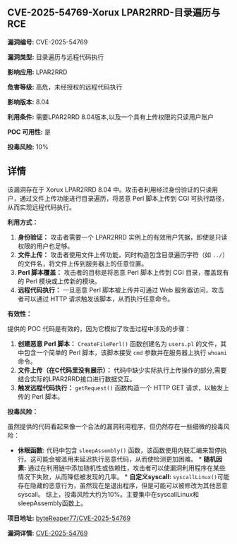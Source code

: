 ## CVE-2025-54769-Xorux LPAR2RRD-目录遍历与RCE

**漏洞编号:** CVE-2025-54769

**漏洞类型:** 目录遍历与远程代码执行

**影响应用:** LPAR2RRD

**危害等级:** 高危，未经授权的远程代码执行

**影响版本:** 8.04

**利用条件:** 需要LPAR2RRD 8.04版本,以及一个具有上传权限的只读用户账户

**POC 可用性:** 是

**投毒风险:** 10%

## 详情

该漏洞存在于 Xorux LPAR2RRD 8.04 中。攻击者利用经过身份验证的只读用户，通过文件上传功能进行目录遍历，将恶意 Perl 脚本上传到 CGI 可执行路径，从而实现远程代码执行。

**利用方式：**

1.  **身份验证：** 攻击者需要一个 LPAR2RRD 实例上的有效用户凭据，即使是只读权限的用户也足够。
2.  **文件上传：** 攻击者使用文件上传功能，同时构造包含目录遍历字符（如 `../`）的文件名，将文件上传到服务器上的任意位置。
3.  **Perl 脚本覆盖：** 攻击者的目标是将恶意 Perl 脚本上传到 CGI 目录，覆盖现有的 Perl 模块或上传新的模块。
4.  **远程代码执行：** 一旦恶意 Perl 脚本被上传并可通过 Web 服务器访问，攻击者可以通过 HTTP 请求触发该脚本，从而执行任意命令。

**有效性：**

提供的 POC 代码是有效的，因为它模拟了攻击过程中涉及的步骤：

1.  **创建恶意 Perl 脚本：** `CreateFilePerl()` 函数创建名为 `users.pl` 的文件，其中包含一个简单的 Perl 脚本，该脚本接受 `cmd` 参数并在服务器上执行 `whoami` 命令。
2.  **文件上传（在C代码里没有展示）：** 代码中缺少实际执行上传操作的部分,需要结合实际的LPAR2RRD接口进行数据交互。
3.  **触发远程代码执行：** `getRequest()` 函数构造一个 HTTP GET 请求，以触发上传的 Perl 脚本。

**投毒风险：**

虽然提供的代码看起来像一个合法的漏洞利用程序，但仍然存在一些细微的投毒风险：

*   **休眠函数:** 代码中包含 `sleepAssembly()` 函数，该函数使用内联汇编来暂停执行。这可能会被滥用来延迟执行恶意代码，从而使检测更加困难。 *   **随机因素:** 通过在利用链中添加随机性或依赖性，攻击者可以使漏洞利用程序在某些情况下失败，从而降低被发现的几率。 *   **自定义syscall:**  `syscallLinux()`可能存在隐藏的恶意行为，虽然现在是退出程序，但是可能可以被修改为其他恶意syscall。 综上，投毒风险大约为10%。主要集中在syscallLinux和sleepAssembly函数上。

**项目地址:** [byteReaper77/CVE-2025-54769](https://github.com/byteReaper77/CVE-2025-54769)

**漏洞详情:** [CVE-2025-54769](https://nvd.nist.gov/vuln/detail/CVE-2025-54769)